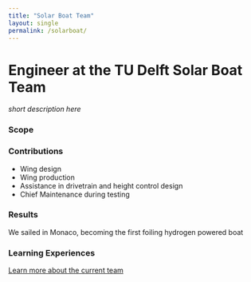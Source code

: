 ```yaml
---
title: "Solar Boat Team"
layout: single
permalink: /solarboat/
---
```


# Engineer at the TU Delft Solar Boat Team
_short description here_

### Scope

### Contributions
- Wing design
- Wing production
- Assistance in drivetrain and height control design
- Chief Maintenance during testing

### Results
We sailed in Monaco, becoming the first foiling hydrogen powered boat

### Learning Experiences

[Learn more about the current team](https://hydromotionteam.nl)